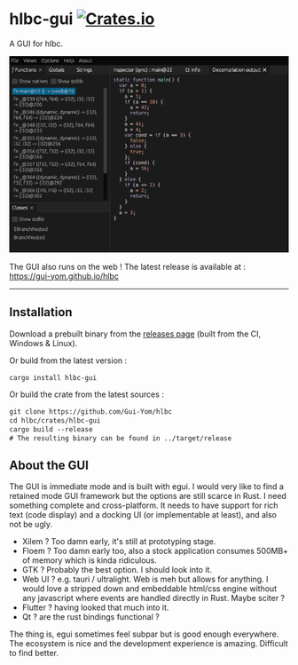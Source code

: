 # hlbc-gui [![Crates.io](https://img.shields.io/crates/v/hlbc-gui?label=hlbc-gui)](https://crates.io/crates/hlbc-gui)

A GUI for hlbc.

![screenshot](screenshot.png)

The GUI also runs on the web ! The latest release is available at : https://gui-yom.github.io/hlbc

---

## Installation

Download a prebuilt binary from the [releases page](https://github.com/Gui-Yom/hlbc/releases) (built from the CI,
Windows & Linux).

Or build from the latest version :

```shell
cargo install hlbc-gui
```

Or build the crate from the latest sources :

```shell
git clone https://github.com/Gui-Yom/hlbc
cd hlbc/crates/hlbc-gui
cargo build --release
# The resulting binary can be found in ../target/release
```

## About the GUI

The GUI is immediate mode and is built with egui. I would very like to find a retained mode GUI framework but the options are still scarce in Rust. I need something complete and cross-platform. It needs to have support for rich text (code display) and a docking UI (or implementable at least), and also not be ugly.
- Xilem ? Too damn early, it's still at prototyping stage.
- Floem ? Too damn early too, also a stock application consumes 500MB+ of memory which is kinda ridiculous.
- GTK ? Probably the best option. I should look into it.
- Web UI ? e.g. tauri / ultralight. Web is meh but allows for anything. I would love a stripped down and embeddable html/css engine without any javascript where events are handled directly in Rust. Maybe sciter ?
- Flutter ? having looked that much into it.
- Qt ? are the rust bindings functional ?

The thing is, egui sometimes feel subpar but is good enough everywhere. The ecosystem is nice and the development experience is amazing. Difficult to find better.
